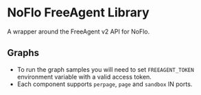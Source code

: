 # NoFlo FreeAgent Library
A wrapper around the FreeAgent v2 API for NoFlo.

## Graphs
* To run the graph samples you will need to set `FREEAGENT_TOKEN` environment variable with a valid access token.
* Each component supports `perpage`, `page` and `sandbox` IN ports.
